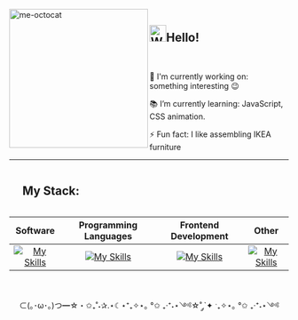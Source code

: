 <div id="user-content-toc">  
<img src="https://github.com/KarynaMisnik/KarynaMisnik/assets/96831988/997d3e8b-7ac0-44ee-a88c-bca826ac7a20" alt="me-octocat" width="250" height="auto" align="left" />

<ul><summary list-style-type: none;><h2  style="display: inline-block;"><img src="https://raw.githubusercontent.com/Tarikul-Islam-Anik/Animated-Fluent-Emojis/master/Emojis/Hand%20gestures/Waving%20Hand.png" alt="Waving Hand" width="30" height="30"/>Hello!</h2><br><br>  

🦾 I'm currently working on: something interesting 😉 

📚 I’m currently learning: JavaScript, CSS animation.

⚡ Fun fact: I like assembling IKEA furniture  

</summary></ul>
</div>

 ---  
 
 <div id="user-content-toc"> <ul><summary list-style-type: none;> <h2  style="display: inline-block;">My Stack:</h2></summary></ul></div>


|  Software  | Programming Languages |  Frontend Development |  Other |
| :-------------: | :-------------: | :-------------: | :-------------: |
|  [![My Skills](https://skillicons.dev/icons?i=figma)](https://skillicons.dev)  |  [![My Skills](https://skillicons.dev/icons?i=js )](https://skillicons.dev)  | [![My Skills](https://skillicons.dev/icons?i=html,css,react,materialui,vite )](https://skillicons.dev)  | [![My Skills](https://skillicons.dev/icons?i=git,ubuntu,md,vscode )](https://skillicons.dev)  |
<br>
   
　 ⊂(｡･ω･｡)つ━☆・✩₊˚˖✰.⋆☾⋆⁺₊✧⋆｡ °✩ ₊‧⁺˖⋆༺☆˚ ༘`✦ ˑ₊✧⋆｡ °✩ ₊‧⁺˖⋆༺


               




